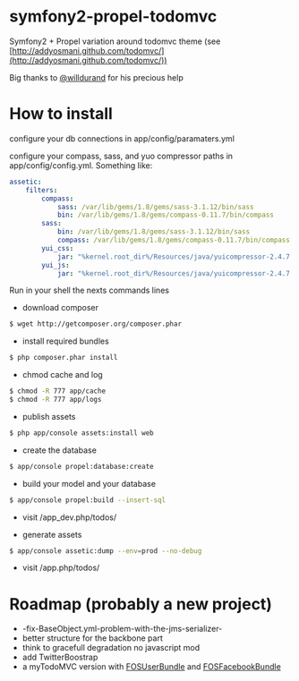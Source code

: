 symfony2-propel-todomvc
=======================

Symfony2 + Propel variation around todomvc theme (see [http://addyosmani.github.com/todomvc/](http://addyosmani.github.com/todomvc/))

Big thanks to [@willdurand](https://github.com/willdurand) for his precious help

# How to install

configure your db connections in app/config/paramaters.yml

configure your compass, sass, and yuo compressor paths in app/config/config.yml. Something like:

``` yml
assetic:
    filters:
        compass:
            sass: /var/lib/gems/1.8/gems/sass-3.1.12/bin/sass
            bin: /var/lib/gems/1.8/gems/compass-0.11.7/bin/compass
        sass:
            bin: /var/lib/gems/1.8/gems/sass-3.1.12/bin/sass
            compass: /var/lib/gems/1.8/gems/compass-0.11.7/bin/compass
        yui_css:
            jar: "%kernel.root_dir%/Resources/java/yuicompressor-2.4.7.jar"
        yui_js:
            jar: "%kernel.root_dir%/Resources/java/yuicompressor-2.4.7.jar"
```

Run in your shell the nexts commands lines

* download composer

``` bash
$ wget http://getcomposer.org/composer.phar
```

* install required bundles

``` bash
$ php composer.phar install
```

* chmod cache and log

``` bash
$ chmod -R 777 app/cache
$ chmod -R 777 app/logs
```

* publish assets

``` bash
$ php app/console assets:install web
```

* create the database 

``` bash
$ app/console propel:database:create
```

* build your model and your database

``` bash
$ app/console propel:build --insert-sql
```

* visit /app_dev.php/todos/

* generate assets

``` bash
$ app/console assetic:dump --env=prod --no-debug
```

* visit /app.php/todos/

# Roadmap (probably a new project)

* -fix-BaseObject.yml-problem-with-the-jms-serializer-
* better structure for the backbone part
* think to gracefull degradation no javascript mod
* add TwitterBoostrap
* a myTodoMVC version with [FOSUserBundle](https://github.com/FriendsOfSymfony/FOSUserBundle) and [FOSFacebookBundle](https://github.com/FriendsOfSymfony/FOSFacebookBundle.git)

